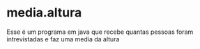 # media.altura
Esse é um programa em java que recebe quantas pessoas foram intrevistadas e faz uma media da altura 
